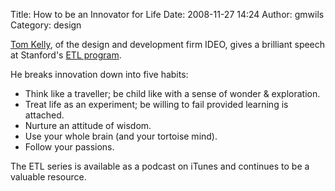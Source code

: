 Title: How to be an Innovator for Life
Date: 2008-11-27 14:24
Author: gmwils
Category: design

[Tom Kelly][], of the design and development firm IDEO, gives a
brilliant speech at Stanford's [ETL program][].

He breaks innovation down into five habits:

-   Think like a traveller; be child like with a sense of wonder &
    exploration.
-   Treat life as an experiment; be willing to fail provided learning is
    attached.
-   Nurture an attitude of wisdom.
-   Use your whole brain (and your tortoise mind).
-   Follow your passions.

The ETL series is available as a podcast on iTunes and continues to be a
valuable resource.

  [Tom Kelly]: http://www.leighbureau.com/speaker.asp?id=97
  [ETL program]: http://etl.stanford.edu/
